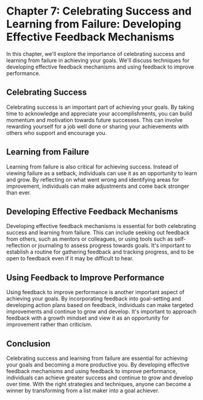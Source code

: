 Chapter 7: Celebrating Success and Learning from Failure: Developing Effective Feedback Mechanisms
==================================================================================================

In this chapter, we'll explore the importance of celebrating success and learning from failure in achieving your goals. We'll discuss techniques for developing effective feedback mechanisms and using feedback to improve performance.

Celebrating Success
-------------------

Celebrating success is an important part of achieving your goals. By taking time to acknowledge and appreciate your accomplishments, you can build momentum and motivation towards future successes. This can involve rewarding yourself for a job well done or sharing your achievements with others who support and encourage you.

Learning from Failure
---------------------

Learning from failure is also critical for achieving success. Instead of viewing failure as a setback, individuals can use it as an opportunity to learn and grow. By reflecting on what went wrong and identifying areas for improvement, individuals can make adjustments and come back stronger than ever.

Developing Effective Feedback Mechanisms
----------------------------------------

Developing effective feedback mechanisms is essential for both celebrating success and learning from failure. This can include seeking out feedback from others, such as mentors or colleagues, or using tools such as self-reflection or journaling to assess progress towards goals. It's important to establish a routine for gathering feedback and tracking progress, and to be open to feedback even if it may be difficult to hear.

Using Feedback to Improve Performance
-------------------------------------

Using feedback to improve performance is another important aspect of achieving your goals. By incorporating feedback into goal-setting and developing action plans based on feedback, individuals can make targeted improvements and continue to grow and develop. It's important to approach feedback with a growth mindset and view it as an opportunity for improvement rather than criticism.

Conclusion
----------

Celebrating success and learning from failure are essential for achieving your goals and becoming a more productive you. By developing effective feedback mechanisms and using feedback to improve performance, individuals can achieve greater success and continue to grow and develop over time. With the right strategies and techniques, anyone can become a winner by transforming from a list maker into a goal achiever.
